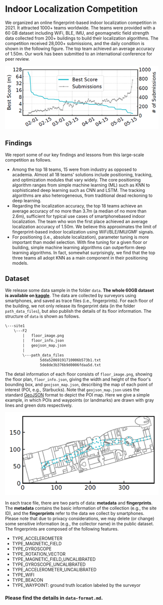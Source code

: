 # Indoor Localization Competition

We organized an online fingerprint-based indoor localization competition in 2021. It attracted 1000+ teams worldwide. The teams were provided with a 60 GB dataset including WiFi, BLE, IMU, and geomagnetic field strength data collected from 200+ buildings to build their localization algorithms. The competition received 28,000+ submissions, and the daily condition is shown in the following figure. The top team achieved an average accuracy of 1.50m. Our work has been submitted to an international conference for peer review.

![report](figure/report.png)

## Findings

We report some of our key findings and lessons from this large-scale competition as follows.

- Among the top 18 teams, 15 were from industry as opposed to academia. Almost all 18 teams' solutions include positioning, tracking, and optimization modules that vary widely. The core positioning algorithm ranges from simple machine learning (ML) such as KNN to sophisticated deep learning such as CNN and LSTM. The tracking algorithms are also heterogeneous, from traditional dead reckoning to deep learning.
- Regarding the localization accuracy, the top 18 teams achieve an average accuracy of no more than 3.7m (a median of no more than 2.6m), sufficient for typical use cases of smartphonebased indoor localization. The team who won the first place achieved an average localization accuracy of 1.50m. We believe this approximates the limit of fingerprint-based indoor localization using WiFi/BLE/IMU/GMF signals.
- For positioning (i.e., absolute localization), parameter tuning is more important than model selection. With fine tuning for a given floor or building, simple machine learning algorithms can outperform deep learning algorithms. In fact, somewhat surprisingly, we find that the top three teams all adopt KNN as a main component in their positioning models.

## Dataset

We release some data sample in the folder `data`. **The whole 60GB dataset is available on [kaggle](https://www.kaggle.com/c/indoor-location-navigation)**. The data are collected by surveyors using smartphones, and saved as trace files (i.e., fingerprints). For each floor of the building, we not only release its fingerprint data (in the folder `path_data_files`), but also publish the details of its floor information. The structure of `data` is shown as follows.

```
\---site1
    \---F2
        |   floor_image.png
        |   floor_info.json
        |   geojson_map.json
        |
        \---path_data_files
                5dda52069191710006b573b1.txt
                5de8de3b376b9d0006fdaa5d.txt
```

The detail information of each floor consists of  `floor_image.png`, showing the floor plan, `floor_info.json`, giving the width and height of the floor's bounding box, and `geojson_map.json`, describing the map of each point of interest (POI, e.g., Starbucks). Note that `geojson_map.json` uses the standard [GeoJSON](https://geojson.org) format to depict the POI map. Here we give a simple example, in which POIs and waypoints (or landmarks) are drawn with gray lines and green dots respectively.

![geojson](figure/geojson.png)

In each trace file, there are two parts of data: **metadata** and **fingerprints**. The **metadata** contains the basic information of the collection (e.g., the site ID), and the **fingerprints** refer to the data we collect by smartphones. Please note that due to privacy considerations, we may delete (or change) some sensitive information (e.g., the collector name) in the public dataset. The fingerprints are composed of the following features.

- TYPE_ACCELEROMETER
- TYPE_MAGNETIC_FIELD
- TYPE_GYROSCOPE
- TYPE_ROTATION_VECTOR
- TYPE_MAGNETIC_FIELD_UNCALIBRATED
- TYPE_GYROSCOPE_UNCALIBRATED
- TYPE_ACCELEROMETER_UNCALIBRATED
- TYPE_WIFI
- TYPE_BEACON
- TYPE_WAYPOINT: ground truth location labeled by the surveyor

### Please find the details in `data-format.md`.


